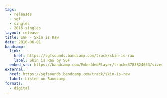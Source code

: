 ```yaml
---
tags:
  - releases
  - sgf
  - singles
  - 2016-singles
layout: release
title: SGF - Skin is Raw
date: 2016-06-01
bandcamp:
  link:
    href: https://sgfsounds.bandcamp.com/track/skin-is-raw
    label: Skin is Raw by SGF
  embed_src: https://bandcamp.com/EmbeddedPlayer/track=3783824653/size=large/bgcol=ffffff/linkcol=0687f5/tracklist=false/artwork=small/transparent=true/
external:
  href: https://sgfsounds.bandcamp.com/track/skin-is-raw
  label: Listen on Bandcamp
formats:
  - digital
---
```

